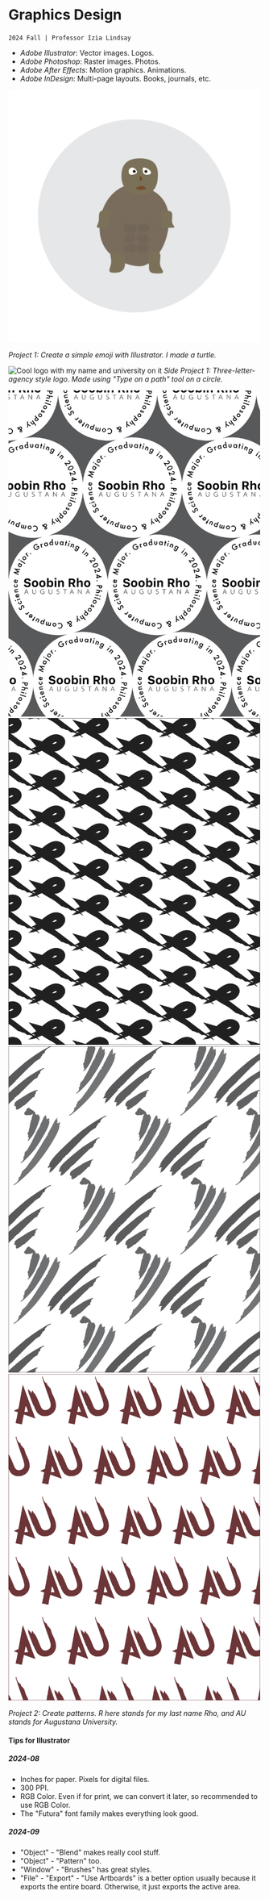 # Graphics Design
`2024 Fall | Professor Izia Lindsay`

- *Adobe Illustrator*: Vector images. Logos.
- *Adobe Photoshop*: Raster images. Photos.
- *Adobe After Effects*: Motion graphics. Animations.
- *Adobe InDesign*: Multi-page layouts. Books, journals, etc.

<img src="turtle_emoji.svg"
     width="500px"
     alt="My small turtle">

*Project 1: Create a simple emoji with Illustrator. I made a turtle.*

![Cool logo with my name and university on it]()
*Side Project 1: Three-letter-agency style logo. Made using "Type on a path" tool on a circle.*

<img src="pattern_me.svg"
     width="500px"
     alt="My name and my majors">
<img src="pattern_rho.svg"
     width="500px"
     alt="A pattern made with calligraphic brush of the letter R">
<img src="pattern_two_lines.svg"
     width="500px"
     alt="Two lines blending to each other">
<img src="pattern_au.svg"
     width="500px"
     alt="A pattern made of the letters AU">

*Project 2: Create patterns. R here stands for my last name Rho, and AU stands for Augustana University.*

#### Tips for Illustrator
##### 2024-08
- Inches for paper. Pixels for digital files.
- 300 PPI.
- RGB Color. Even if for print, we can convert it later, so recommended to use RGB Color.
- The "Futura" font family makes everything look good.

##### 2024-09
- "Object" - "Blend" makes really cool stuff.
- "Object" - "Pattern" too.
- "Window" - "Brushes" has great styles.
- "File" - "Export" - "Use Artboards" is a better option usually because it exports the entire board. Otherwise, it just exports the active area.

<br>
